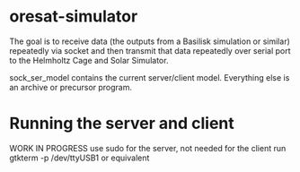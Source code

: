 # oresat-simulator

The goal is to receive data (the outputs from a Basilisk simulation or similar) 
repeatedly via socket and then transmit that data repeatedly over serial port
to the Helmholtz Cage and Solar Simulator.

sock_ser_model contains the current server/client model. Everything else is an archive or precursor program.

# Running the server and client
WORK IN PROGRESS
use sudo for the server, not needed for the client
run gtkterm -p /dev/ttyUSB1 or equivalent 


